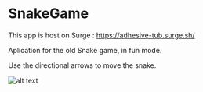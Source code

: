 # SnakeGame


This app is host on Surge : 
https://adhesive-tub.surge.sh/

Aplication for the old Snake game, in fun mode.

Use the directional arrows to move the snake.

![alt text](/assets/img/snakeGame.PNG)
